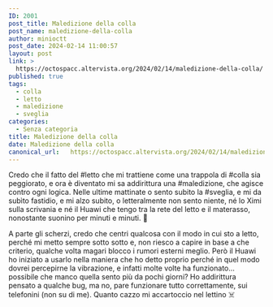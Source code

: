 ```yaml
---
ID: 2001
post_title: Maledizione della colla
post_name: maledizione-della-colla
author: minioctt
post_date: 2024-02-14 11:00:57
layout: post
link: >
  https://octospacc.altervista.org/2024/02/14/maledizione-della-colla/
published: true
tags:
  - colla
  - letto
  - maledizione
  - sveglia
categories:
  - Senza categoria
title: Maledizione della colla
date: Maledizione della colla
canonical_url:   https://octospacc.altervista.org/2024/02/14/maledizione-della-colla/
---
```

<!-- wp:paragraph -->
<p>Credo che il fatto del #letto che mi trattiene come una trappola di #colla sia peggiorato, e ora è diventato mi sa addirittura una #maledizione, che agisce contro ogni logica. Nelle ultime mattinate o sento subito la #sveglia, e mi da subìto fastidio, e mi alzo subito, o letteralmente non sento niente, né lo Ximi sulla scrivania e né il Huawi che tengo tra la rete del letto e il materasso, nonostante suonino per minuti e minuti. 👺</p>
<!-- /wp:paragraph -->

<!-- wp:paragraph -->
<p>A parte gli scherzi, credo che centri qualcosa con il modo in cui sto a letto, perché mi metto sempre sotto sotto e, non riesco a capire in base a che criterio, qualche volta magari blocco i rumori esterni meglio. Però il Huawi ho iniziato a usarlo nella maniera che ho detto proprio perché in quel modo dovrei percepirne la vibrazione, e infatti molte volte ha funzionato... possibile che manco quella sento più da pochi giorni? Ho addirittura pensato a qualche bug, ma no, pare funzionare tutto correttamente, sui telefonini (non su di me). Quanto cazzo mi accartoccio nel lettino ☠️</p>
<!-- /wp:paragraph -->